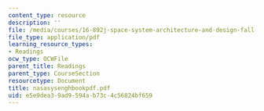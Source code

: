 ```yaml
---
content_type: resource
description: ''
file: /media/courses/16-892j-space-system-architecture-and-design-fall-2004/e5e9dea39ad9594ab73c4c56024bf659_nasasysenghbookpdf.pdf
file_type: application/pdf
learning_resource_types:
- Readings
ocw_type: OCWFile
parent_title: Readings
parent_type: CourseSection
resourcetype: Document
title: nasasysenghbookpdf.pdf
uid: e5e9dea3-9ad9-594a-b73c-4c56024bf659
---
```

